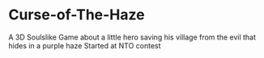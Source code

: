 # Curse-of-The-Haze
A 3D Soulslike Game about a little hero saving his village from the evil that hides in a purple haze
Started at NTO contest
